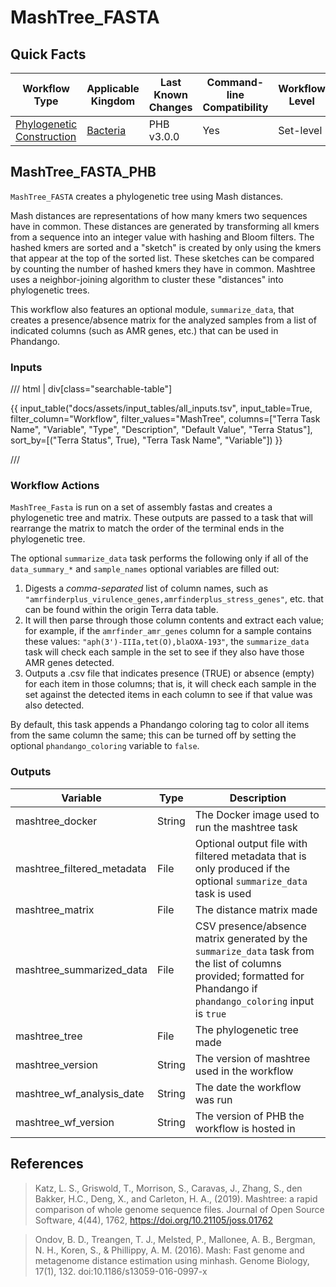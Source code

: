 # MashTree_FASTA

## Quick Facts

| **Workflow Type** | **Applicable Kingdom** | **Last Known Changes** | **Command-line Compatibility** | **Workflow Level** |
|---|---|---|---|---|
| [Phylogenetic Construction](../../workflows_overview/workflows_type.md/#phylogenetic-construction) | [Bacteria](../../workflows_overview/workflows_kingdom.md/#bacteria) | PHB v3.0.0 | Yes | Set-level |

## MashTree_FASTA_PHB

`MashTree_FASTA` creates a phylogenetic tree using Mash distances.

Mash distances are representations of how many kmers two sequences have in common. These distances are generated by transforming all kmers from a sequence into an integer value with hashing and Bloom filters. The hashed kmers are sorted and a "sketch" is created by only using the kmers that appear at the top of the sorted list. These sketches can be compared by counting the number of hashed kmers they have in common. Mashtree uses a neighbor-joining algorithm to cluster these "distances" into phylogenetic trees.

This workflow also features an optional module, `summarize_data`, that creates a presence/absence matrix for the analyzed samples from a list of indicated columns (such as AMR genes, etc.) that can be used in Phandango.

### Inputs

/// html | div[class="searchable-table"]

{{ input_table("docs/assets/input_tables/all_inputs.tsv", input_table=True, filter_column="Workflow", filter_values="MashTree", columns=["Terra Task Name", "Variable", "Type", "Description", "Default Value", "Terra Status"], sort_by=[("Terra Status", True), "Terra Task Name", "Variable"]) }}

///

### Workflow Actions

`MashTree_Fasta` is run on a set of assembly fastas and creates a phylogenetic tree and matrix. These outputs are passed to a task that will rearrange the matrix to match the order of the terminal ends in the phylogenetic tree.

The optional `summarize_data` task performs the following only if all of the `data_summary_*` and `sample_names` optional variables are filled out:

1. Digests a _comma-separated_  list of column names, such as `"amrfinderplus_virulence_genes,amrfinderplus_stress_genes"`, etc. that can be found within the origin Terra data table.
2. It will then parse through those column contents and extract each value; for example, if the `amrfinder_amr_genes` column for a sample contains these values: `"aph(3')-IIIa,tet(O),blaOXA-193"`, the `summarize_data` task will check each sample in the set to see if they also have those AMR genes detected.
3. Outputs a .csv file that indicates presence (TRUE) or absence (empty) for each item in those columns; that is, it will check each sample in the set against the detected items in each column to see if that value was also detected.

By default, this task appends a Phandango coloring tag to color all items from the same column the same; this can be turned off by setting the optional `phandango_coloring` variable to `false`.

### Outputs

<div class="searchable-table" markdown="1">

| **Variable** | **Type** | **Description** |
|---|---|---|
| mashtree_docker | String | The Docker image used to run the mashtree task |
| mashtree_filtered_metadata | File | Optional output file with filtered metadata that is only produced if the optional `summarize_data` task is used |
| mashtree_matrix | File | The distance matrix made |
| mashtree_summarized_data | File | CSV presence/absence matrix generated by the `summarize_data` task from the list of columns provided; formatted for Phandango if `phandango_coloring` input is `true` |
| mashtree_tree | File | The phylogenetic tree made |
| mashtree_version | String | The version of mashtree used in the workflow |
| mashtree_wf_analysis_date | String | The date the workflow was run |
| mashtree_wf_version | String | The version of PHB the workflow is hosted in |

</div>

## References

> Katz, L. S., Griswold, T., Morrison, S., Caravas, J., Zhang, S., den Bakker, H.C., Deng, X., and Carleton, H. A., (2019). Mashtree: a rapid comparison of whole genome sequence files. Journal of Open Source Software, 4(44), 1762, <https://doi.org/10.21105/joss.01762>
<!-- -->
>Ondov, B. D., Treangen, T. J., Melsted, P., Mallonee, A. B., Bergman, N. H., Koren, S., & Phillippy, A. M. (2016). Mash: Fast genome and metagenome distance estimation using minhash. Genome Biology, 17(1), 132. doi:10.1186/s13059-016-0997-x
